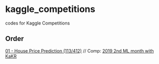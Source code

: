 # kaggle_competitions
codes for Kaggle Competitions

## Order
[01 - House Price Prediction (113/412)](https://github.com/eugene-ryu/kaggle_competitions/tree/main/01_House_Price_Prediction) // Comp: [2019 2nd ML month with KaKR](https://www.kaggle.com/c/2019-2nd-ml-month-with-kakr)<br>

